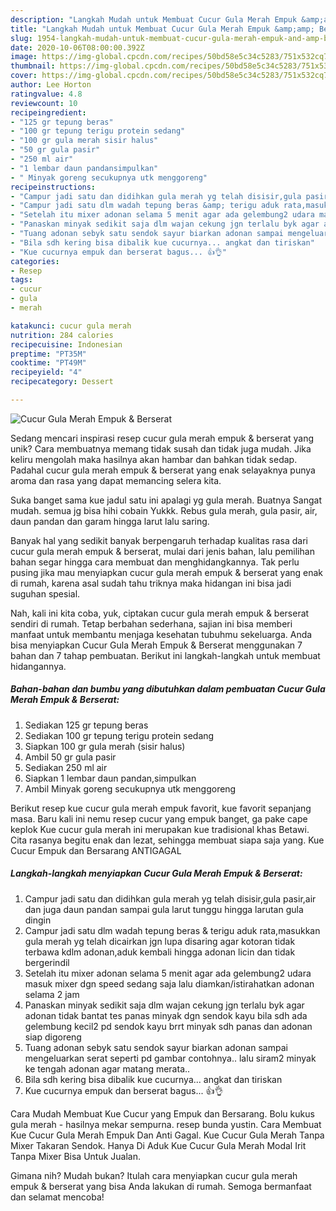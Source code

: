 ```yaml
---
description: "Langkah Mudah untuk Membuat Cucur Gula Merah Empuk &amp;amp; Berserat, Enak Banget"
title: "Langkah Mudah untuk Membuat Cucur Gula Merah Empuk &amp;amp; Berserat, Enak Banget"
slug: 1954-langkah-mudah-untuk-membuat-cucur-gula-merah-empuk-and-amp-berserat-enak-banget
date: 2020-10-06T08:00:00.392Z
image: https://img-global.cpcdn.com/recipes/50bd58e5c34c5283/751x532cq70/cucur-gula-merah-empuk-berserat-foto-resep-utama.jpg
thumbnail: https://img-global.cpcdn.com/recipes/50bd58e5c34c5283/751x532cq70/cucur-gula-merah-empuk-berserat-foto-resep-utama.jpg
cover: https://img-global.cpcdn.com/recipes/50bd58e5c34c5283/751x532cq70/cucur-gula-merah-empuk-berserat-foto-resep-utama.jpg
author: Lee Horton
ratingvalue: 4.8
reviewcount: 10
recipeingredient:
- "125 gr tepung beras"
- "100 gr tepung terigu protein sedang"
- "100 gr gula merah sisir halus"
- "50 gr gula pasir"
- "250 ml air"
- "1 lembar daun pandansimpulkan"
- " Minyak goreng secukupnya utk menggoreng"
recipeinstructions:
- "Campur jadi satu dan didihkan gula merah yg telah disisir,gula pasir,air dan juga daun pandan sampai gula larut tunggu hingga larutan gula dingin"
- "Campur jadi satu dlm wadah tepung beras &amp; terigu aduk rata,masukkan gula merah yg telah dicairkan jgn lupa disaring agar kotoran tidak terbawa kdlm adonan,aduk kembali hingga adonan licin dan tidak bergerindil"
- "Setelah itu mixer adonan selama 5 menit agar ada gelembung2 udara masuk mixer dgn speed sedang saja lalu diamkan/istirahatkan adonan selama 2 jam"
- "Panaskan minyak sedikit saja dlm wajan cekung jgn terlalu byk agar adonan tidak bantat tes panas minyak dgn sendok kayu bila sdh ada gelembung kecil2 pd sendok kayu brrt minyak sdh panas dan adonan siap digoreng"
- "Tuang adonan sebyk satu sendok sayur biarkan adonan sampai mengeluarkan serat seperti pd gambar contohnya.. lalu siram2 minyak ke tengah adonan agar matang merata.."
- "Bila sdh kering bisa dibalik kue cucurnya... angkat dan tiriskan"
- "Kue cucurnya empuk dan berserat bagus... 👍👌"
categories:
- Resep
tags:
- cucur
- gula
- merah

katakunci: cucur gula merah 
nutrition: 284 calories
recipecuisine: Indonesian
preptime: "PT35M"
cooktime: "PT49M"
recipeyield: "4"
recipecategory: Dessert

---
```



![Cucur Gula Merah Empuk &amp; Berserat](https://img-global.cpcdn.com/recipes/50bd58e5c34c5283/751x532cq70/cucur-gula-merah-empuk-berserat-foto-resep-utama.jpg)

Sedang mencari inspirasi resep cucur gula merah empuk &amp; berserat yang unik? Cara membuatnya memang tidak susah dan tidak juga mudah. Jika keliru mengolah maka hasilnya akan hambar dan bahkan tidak sedap. Padahal cucur gula merah empuk &amp; berserat yang enak selayaknya punya aroma dan rasa yang dapat memancing selera kita.

Suka banget sama kue jadul satu ini apalagi yg gula merah. Buatnya Sangat mudah. semua jg bisa hihi cobain Yukkk. Rebus gula merah, gula pasir, air, daun pandan dan garam hingga larut lalu saring.

Banyak hal yang sedikit banyak berpengaruh terhadap kualitas rasa dari cucur gula merah empuk &amp; berserat, mulai dari jenis bahan, lalu pemilihan bahan segar hingga cara membuat dan menghidangkannya. Tak perlu pusing jika mau menyiapkan cucur gula merah empuk &amp; berserat yang enak di rumah, karena asal sudah tahu triknya maka hidangan ini bisa jadi suguhan spesial.


Nah, kali ini kita coba, yuk, ciptakan cucur gula merah empuk &amp; berserat sendiri di rumah. Tetap berbahan sederhana, sajian ini bisa memberi manfaat untuk membantu menjaga kesehatan tubuhmu sekeluarga. Anda bisa menyiapkan Cucur Gula Merah Empuk &amp; Berserat menggunakan 7 bahan dan 7 tahap pembuatan. Berikut ini langkah-langkah untuk membuat hidangannya.

<!--inarticleads1-->

##### Bahan-bahan dan bumbu yang dibutuhkan dalam pembuatan Cucur Gula Merah Empuk &amp; Berserat:

1. Sediakan 125 gr tepung beras
1. Sediakan 100 gr tepung terigu protein sedang
1. Siapkan 100 gr gula merah (sisir halus)
1. Ambil 50 gr gula pasir
1. Sediakan 250 ml air
1. Siapkan 1 lembar daun pandan,simpulkan
1. Ambil  Minyak goreng secukupnya utk menggoreng


Berikut resep kue cucur gula merah empuk favorit, kue favorit sepanjang masa. Baru kali ini nemu resep cucur yang empuk banget, ga pake cape keplok Kue cucur gula merah ini merupakan kue tradisional khas Betawi. Cita rasanya begitu enak dan lezat, sehingga membuat siapa saja yang. Kue Cucur Empuk dan Bersarang ANTIGAGAL 

<!--inarticleads2-->

##### Langkah-langkah menyiapkan Cucur Gula Merah Empuk &amp; Berserat:

1. Campur jadi satu dan didihkan gula merah yg telah disisir,gula pasir,air dan juga daun pandan sampai gula larut tunggu hingga larutan gula dingin
1. Campur jadi satu dlm wadah tepung beras &amp; terigu aduk rata,masukkan gula merah yg telah dicairkan jgn lupa disaring agar kotoran tidak terbawa kdlm adonan,aduk kembali hingga adonan licin dan tidak bergerindil
1. Setelah itu mixer adonan selama 5 menit agar ada gelembung2 udara masuk mixer dgn speed sedang saja lalu diamkan/istirahatkan adonan selama 2 jam
1. Panaskan minyak sedikit saja dlm wajan cekung jgn terlalu byk agar adonan tidak bantat tes panas minyak dgn sendok kayu bila sdh ada gelembung kecil2 pd sendok kayu brrt minyak sdh panas dan adonan siap digoreng
1. Tuang adonan sebyk satu sendok sayur biarkan adonan sampai mengeluarkan serat seperti pd gambar contohnya.. lalu siram2 minyak ke tengah adonan agar matang merata..
1. Bila sdh kering bisa dibalik kue cucurnya... angkat dan tiriskan
1. Kue cucurnya empuk dan berserat bagus... 👍👌


Cara Mudah Membuat Kue Cucur yang Empuk dan Bersarang. Bolu kukus gula merah - hasilnya mekar sempurna. resep bunda yustin. Cara Membuat Kue Cucur Gula Merah Empuk Dan Anti Gagal. Kue Cucur Gula Merah Tanpa Mixer Takaran Sendok. Hanya Di Aduk Kue Cucur Gula Merah Modal Irit Tanpa Mixer Bisa Untuk Jualan. 

Gimana nih? Mudah bukan? Itulah cara menyiapkan cucur gula merah empuk &amp; berserat yang bisa Anda lakukan di rumah. Semoga bermanfaat dan selamat mencoba!
